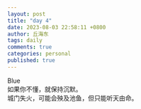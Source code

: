 ```yaml
---
layout: post
title: "day 4"
date: 2023-08-03 22:58:11 +0800
author: 丘海东 
tags: daily
comments: true
categories: personal
published: true
---
```

Blue  
如果你不懂，就保持沉默。  
城门失火，可能会殃及池鱼，但只能听天由命。
